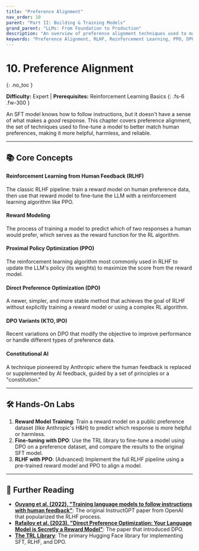 ```yaml
---
title: "Preference Alignment"
nav_order: 10
parent: "Part II: Building & Training Models"
grand_parent: "LLMs: From Foundation to Production"
description: "An overview of preference alignment techniques used to make LLMs safer, more helpful, and more aligned with human values, covering RLHF, PPO, and DPO."
keywords: "Preference Alignment, RLHF, Reinforcement Learning, PPO, DPO, KTO, Reward Model, Constitutional AI"
---
```


# 10. Preference Alignment
{: .no_toc }

**Difficulty:** Expert | **Prerequisites:** Reinforcement Learning Basics
{: .fs-6 .fw-300 }

An SFT model knows how to follow instructions, but it doesn't have a sense of what makes a *good* response. This chapter covers preference alignment, the set of techniques used to fine-tune a model to better match human preferences, making it more helpful, harmless, and reliable.

---

## 📚 Core Concepts

<div class="concept-grid">
  <div class="concept-grid-item">
    <h4>Reinforcement Learning from Human Feedback (RLHF)</h4>
    <p>The classic RLHF pipeline: train a reward model on human preference data, then use that reward model to fine-tune the LLM with a reinforcement learning algorithm like PPO.</p>
  </div>
  <div class="concept-grid-item">
    <h4>Reward Modeling</h4>
    <p>The process of training a model to predict which of two responses a human would prefer, which serves as the reward function for the RL algorithm.</p>
  </div>
  <div class="concept-grid-item">
    <h4>Proximal Policy Optimization (PPO)</h4>
    <p>The reinforcement learning algorithm most commonly used in RLHF to update the LLM's policy (its weights) to maximize the score from the reward model.</p>
  </div>
  <div class="concept-grid-item">
    <h4>Direct Preference Optimization (DPO)</h4>
    <p>A newer, simpler, and more stable method that achieves the goal of RLHF without explicitly training a reward model or using a complex RL algorithm.</p>
  </div>
  <div class="concept-grid-item">
    <h4>DPO Variants (KTO, IPO)</h4>
    <p>Recent variations on DPO that modify the objective to improve performance or handle different types of preference data.</p>
  </div>
  <div class="concept-grid-item">
    <h4>Constitutional AI</h4>
    <p>A technique pioneered by Anthropic where the human feedback is replaced or supplemented by AI feedback, guided by a set of principles or a "constitution."</p>
  </div>
</div>

---

## 🛠️ Hands-On Labs

1.  **Reward Model Training**: Train a reward model on a public preference dataset (like Anthropic's H&H) to predict which response is more helpful or harmless.
2.  **Fine-tuning with DPO**: Use the TRL library to fine-tune a model using DPO on a preference dataset, and compare the results to the original SFT model.
3.  **RLHF with PPO**: (Advanced) Implement the full RLHF pipeline using a pre-trained reward model and PPO to align a model.

---

## 🧠 Further Reading

- **[Ouyang et al. (2022), "Training language models to follow instructions with human feedback"](https://arxiv.org/abs/2203.02155)**: The original InstructGPT paper from OpenAI that popularized the RLHF process.
- **[Rafailov et al. (2023), "Direct Preference Optimization: Your Language Model is Secretly a Reward Model"](https://arxiv.org/abs/2305.18290)**: The paper that introduced DPO.
- **[The TRL Library](https://huggingface.co/docs/trl/index)**: The primary Hugging Face library for implementing SFT, RLHF, and DPO. 